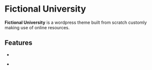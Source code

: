 # Fictional University

**Fictional University** is a wordpress theme built from scratch customly making use of online resources.

## Features

- ```

  ```

- ```

  ```
